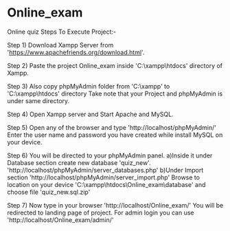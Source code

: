 # Online_exam
Online quiz
Steps To Execute Project:-

Step 1)
Download Xampp Server from 'https://www.apachefriends.org/download.html'.

Step 2)
Paste the project Online_exam inside 'C:\xampp\htdocs' directory of Xampp.

Step 3)
Also copy phpMyAdmin folder from 'C:\xampp' to 'C:\xampp\htdocs' directory
Take note that your Project and phpMyAdmin is under same directory.

Step 4)
Open Xampp server and Start Apache and MySQL.

Step 5)
Open any of the browser and type 'http://localhost/phpMyAdmin/'
Enter the user name and password you have created while install MySQL on your device.

Step 6)
You will be directed to your phpMyAdmin panel.
  a)Inside it under Database section create new database 'quiz_new'.
      'http://localhost/phpMyAdmin/server_databases.php'
  b)Under Import section 'http://localhost/phpMyAdmin/server_import.php' Browse to location on your device 'C:\xampp\htdocs\Online_exam\database' and choose file 'quiz_new.sql.zip'
        
Step 7)
Now type in your browser 'http://localhost/Online_exam/'
You will be redirected to landing page of project. 
For admin login you can use 'http://localhost/Online_exam/admin/'
